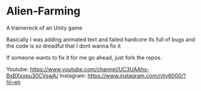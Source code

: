# Alien-Farming
A trainwreck of an Unity game

Basically I was adding animated text and failed hardcore
Its full of bugs and the code is so dreadful that I dont wanna fix it

If someone wants to fix it for me go ahead, just fork the repos.

Youtube: https://www.youtube.com/channel/UC3UAAhs-BsBXxxpu30CVswA/
Instagram: https://www.instagram.com/nity6000/?hl=en
